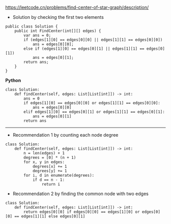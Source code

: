 https://leetcode.cn/problems/find-center-of-star-graph/description/ 

- Solution by checking the first two elements
```
public class Solution {
    public int FindCenter(int[][] edges) {
        var ans = 0;
        if (edges[1][0] == edges[0][0] || edges[1][1] == edges[0][0])
            ans = edges[0][0];
        else if (edges[1][0] == edges[0][1] || edges[1][1] == edges[0][1])
            ans = edges[0][1];
        return ans;
    }
}
```
**Python**
```
class Solution:
    def findCenter(self, edges: List[List[int]]) -> int:
        ans = 0
        if edges[1][0] == edges[0][0] or edges[1][1] == edges[0][0]:
            ans = edges[0][0]
        elif edges[1][0] == edges[0][1] or edges[1][1] == edges[0][1]:
            ans = edges[0][1]
        return ans
```

---

- Recommendation 1 by counting each node degree
```
class Solution:
    def findCenter(self, edges: List[List[int]]) -> int:
        n = len(edges) + 1
        degrees = [0] * (n + 1)
        for x, y in edges:
            degrees[x] += 1
            degrees[y] += 1
        for i, d in enumerate(degrees):
            if d == n - 1:
                return i
```

- Recommendation 2 by finding the common node with two edges
```
class Solution:
    def findCenter(self, edges: List[List[int]]) -> int:
        return edges[0][0] if edges[0][0] == edges[1][0] or edges[0][0] == edges[1][1] else edges[0][1]
```
